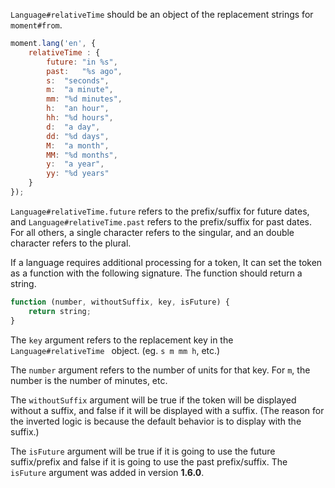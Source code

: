 `Language#relativeTime` should be an object of the replacement strings for `moment#from`.

```javascript
moment.lang('en', {
    relativeTime : {
        future: "in %s",
        past:   "%s ago",
        s:  "seconds",
        m:  "a minute",
        mm: "%d minutes",
        h:  "an hour",
        hh: "%d hours",
        d:  "a day",
        dd: "%d days",
        M:  "a month",
        MM: "%d months",
        y:  "a year",
        yy: "%d years"
    }
});
```

`Language#relativeTime.future` refers to the prefix/suffix for future dates, and `Language#relativeTime.past` refers to the prefix/suffix for past dates. For all others, a single character refers to the singular, and an double character refers to the plural.

If a language requires additional processing for a token, It can set the token as a function with the following signature.
The function should return a string.

```javascript
function (number, withoutSuffix, key, isFuture) {
    return string;
}
```

The `key` argument refers to the replacement key in the `Language#relativeTime ` object. (eg. `s m mm h`, etc.)

The `number` argument refers to the number of units for that key. For `m`, the number is the number of minutes, etc.

The `withoutSuffix` argument will be true if the token will be displayed without a suffix, and false if it will be displayed with a suffix. (The reason for the inverted logic is because the default behavior is to display with the suffix.)

The `isFuture` argument will be true if it is going to use the future suffix/prefix and false if it is going to use the past prefix/suffix. The `isFuture` argument was added in version **1.6.0**.
